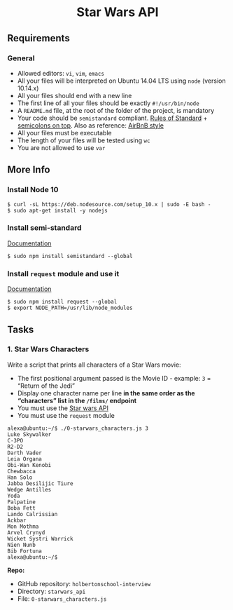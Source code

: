 <div align="center">

<h1>Star Wars API</h1>

</div>
<h2>Requirements</h2>

<h3>General</h3>

<ul>
<li>Allowed editors: <code>vi</code>, <code>vim</code>, <code>emacs</code></li>
<li>All your files will be interpreted on Ubuntu 14.04 LTS using <code>node</code> (version 10.14.x)</li>
<li>All your files should end with a new line</li>
<li>The first line of all your files should be exactly <code>#!/usr/bin/node</code></li>
<li>A <code>README.md</code> file, at the root of the folder of the project, is mandatory</li>
<li>Your code should be <code>semistandard</code> compliant. <a href="https://standardjs.com/rules.html" title="Rules of Standard" target="_blank">Rules of Standard</a> + <a href="https://github.com/standard/semistandard" title="semicolons on top" target="_blank">semicolons on top</a>. Also as reference: <a href="https://github.com/airbnb/javascript" title="AirBnB style" target="_blank">AirBnB style</a></li>
<li>All your files must be executable</li>
<li>The length of your files will be tested using <code>wc</code></li>
<li>You are not allowed to use <code>var</code></li>
</ul>

<h2>More Info</h2>

<h3>Install Node 10</h3>

<pre><code>$ curl -sL https://deb.nodesource.com/setup_10.x | sudo -E bash -
$ sudo apt-get install -y nodejs
</code></pre>

<h3>Install semi-standard</h3>

<p><a href="https://github.com/standard/semistandard" title="Documentation" target="_blank">Documentation</a></p>

<pre><code>$ sudo npm install semistandard --global
</code></pre>

<h3>Install <code>request</code> module and use it</h3>

<p><a href="https://github.com/request/request" title="Documentation" target="_blank">Documentation</a></p>

<pre><code>$ sudo npm install request --global
$ export NODE_PATH=/usr/lib/node_modules
</code></pre>

  </div>
</div>

<h2 class="gap">Tasks</h2>


<div class="panel-heading panel-heading-actions">
<h3 class="panel-title">
    1. Star Wars Characters
</h3>

<!-- Task Body -->
<p>Write a script that prints all characters of a Star Wars movie:</p>

<ul>
<li>The first positional argument passed is the Movie ID - example: <code>3</code> = &ldquo;Return of the Jedi&rdquo; </li>
<li>Display one character name per line <strong>in the same order as the &ldquo;characters&rdquo; list in the <code>/films/</code> endpoint</strong></li>
<li>You must use the <a href="https://swapi-api.hbtn.io/" title="Star wars API" target="_blank">Star wars API</a></li>
<li>You must use the <code>request</code> module</li>
</ul>

<pre><code>alexa@ubuntu:~/$ ./0-starwars_characters.js 3
Luke Skywalker
C-3PO
R2-D2
Darth Vader
Leia Organa
Obi-Wan Kenobi
Chewbacca
Han Solo
Jabba Desilijic Tiure
Wedge Antilles
Yoda
Palpatine
Boba Fett
Lando Calrissian
Ackbar
Mon Mothma
Arvel Crynyd
Wicket Systri Warrick
Nien Nunb
Bib Fortuna
alexa@ubuntu:~/$ 
</code></pre>

  </div>


<!-- Technical information -->
<div class="list-group-item">
<p><strong>Repo:</strong></p>
<ul>
    <li>GitHub repository: <code>holbertonschool-interview</code></li>
    <li>Directory: <code>starwars_api</code></li>
    <li>File: <code>0-starwars_characters.js</code></li>
</ul>
</div>
